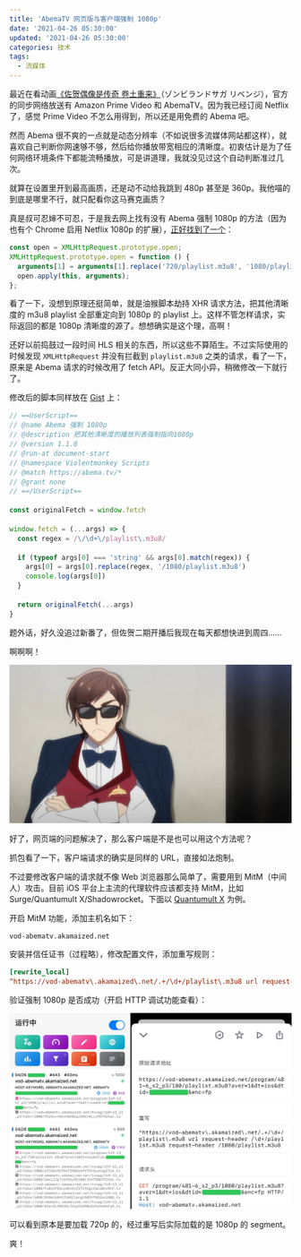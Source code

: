 ```yaml
---
title: 'AbemaTV 网页版与客户端强制 1080p'
date: '2021-04-26 05:30:00'
updated: '2021-04-26 05:30:00'
categories: 技术
tags:
  - 流媒体
---
```


最近在看动画[《佐贺偶像是传奇 卷土重来》](https://zombielandsaga.com/)（ゾンビランドサガ リベンジ），官方的同步网络放送有 Amazon Prime Video 和 AbemaTV。因为我已经订阅 Netflix 了，感觉 Prime Video 不怎么用得到，所以还是用免费的 Abema 吧。

然而 Abema 很不爽的一点就是动态分辨率（不如说很多流媒体网站都这样），就喜欢自己判断你网速够不够，然后给你播放带宽相应的清晰度。初衷估计是为了任何网络环境条件下都能流畅播放，可是讲道理，我就没见过这个自动判断准过几次。

就算在设置里开到最高画质，还是动不动给我跳到 480p 甚至是 360p。我他喵的到底是哪里不行，就只配看你这马赛克画质？

<!--more-->

真是叔可忍婶不可忍，于是我去网上找有没有 Abema 强制 1080p 的方法（因为也有个 Chrome 启用 Netflix 1080p 的扩展），[正好找到了一个](https://gist.github.com/Last-Order/43199b7a701fc94e800c2de0ed021f1c)：

```js
const open = XMLHttpRequest.prototype.open;
XMLHttpRequest.prototype.open = function () {
  arguments[1] = arguments[1].replace('720/playlist.m3u8', '1080/playlist.m3u8');
  open.apply(this, arguments);
};
```

看了一下，没想到原理还挺简单，就是油猴脚本劫持 XHR 请求方法，把其他清晰度的 m3u8 playlist 全部重定向到 1080p 的 playlist 上。这样不管怎样请求，实际返回的都是 1080p 清晰度的源了。想想确实是这个理，高啊！

还好以前捣鼓过一段时间 HLS 相关的东西，所以这些不算陌生。不过实际使用的时候发现 `XMLHttpRequest` 并没有拦截到 `playlist.m3u8` 之类的请求，看了一下，原来是 Abema 请求的时候改用了 fetch API。反正大同小异，稍微修改一下就行了。

修改后的脚本同样放在 [Gist](https://gist.github.com/printempw/0c7730cdac336dfeddd3f22da6ad08a5) 上：

```js
// ==UserScript==
// @name Abema 强制 1080p
// @description 把其他清晰度的播放列表强制指向1080p
// @version 1.1.0
// @run-at document-start
// @namespace Violentmonkey Scripts
// @match https://abema.tv/*
// @grant none
// ==/UserScript==

const originalFetch = window.fetch

window.fetch = (...args) => {
  const regex = /\/\d+\/playlist\.m3u8/

  if (typeof args[0] === 'string' && args[0].match(regex)) {
    args[0] = args[0].replace(regex, '/1080/playlist.m3u8')
    console.log(args[0])
  }

  return originalFetch(...args)
}
```

题外话，好久没追过新番了，但佐贺二期开播后我现在每天都想快进到周四……

啊啊啊！

![zombieland-saga-revenge-ep3](abematv-force-1080p/zombieland-saga-revenge-ep3.jpg)

好了，网页端的问题解决了，那么客户端是不是也可以用这个方法呢？

抓包看了一下，客户端请求的确实是同样的 URL，直接如法炮制。

不过要修改客户端的请求就不像 Web 浏览器那么简单了，需要用到 MitM（中间人）攻击。目前 iOS 平台上主流的代理软件应该都支持 MitM，比如 Surge/Quantumult X/Shadowrocket。下面以 [Quantumult X](https://github.com/crossutility/Quantumult-X) 为例。

开启 MitM 功能，添加主机名如下：

```text
vod-abematv.akamaized.net
```

安装并信任证书（过程略），修改配置文件，添加重写规则：

```ini
[rewrite_local]
^https://vod-abematv\.akamaized\.net/.+/\d+/playlist\.m3u8 url request-header /\d+/playlist.m3u8 request-header /1080/playlist.m3u8
```

验证强制 1080p 是否成功（开启 HTTP 调试功能查看）：

![quantumult-x-rewrite](abematv-force-1080p/quantumult-x-rewrite.jpg)

可以看到原本是要加载 720p 的，经过重写后实际加载的是 1080p 的 segment。

爽！

